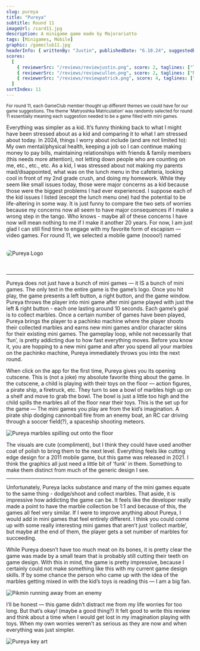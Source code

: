 ```yaml
---
slug: pureya
title: "Pureya"
subtitle: Round 11
imageUrl: /card11.jpg
description: A minigame game made by Majorariatto
tags: [Minigames, Mobile]
graphic: /gameclub11.jpg
headerInfo: { writtenBy: "Justin", publishedDate: "6.10.24", suggestedBy: "Patrick" }
scores:
  [
    { reviewerSrc: "/reviews/reviewjustin.png", score: 2, taglines: ["The story was my favorite part"] },
    { reviewerSrc: "/reviews/reviewcullen.png", score: 2, taglines: ["Not a lot of fundamental flaws, but did not spark joy"] },
    { reviewerSrc: "/reviews/reviewpatrick.png", score: 4, taglines: ["I'm going to keep touching it"] }
  ]
sortIndex: 11
---
```


<sub>For round 11, each GameClub member thought up different themes we could have for our game suggestions. The theme ‘Matryoshka Matriculation’ was randomly selected for round 11 essentially meaning each suggestion needed to be a game filled with mini games.</sub>

Everything was simpler as a kid. It’s funny thinking back to what I might have been stressed about as a kid and comparing it to what I am stressed about today. In 2024, things I worry about include (and are not limited to): My own mental/physical health, keeping a job so I can continue making money to pay bills, maintaining relationships with friends & family members (this needs more attention), not letting down people who are counting on me, etc., etc., etc. As a kid, I was stressed about not making my parents mad/disappointed, what was on the lunch menu in the cafeteria, looking cool in front of my 2nd grade crush, and doing my homework. While they seem like small issues today, those were major concerns as a kid because those were the biggest problems I had ever experienced. I suppose each of the kid issues I listed (except the lunch menu one) had the potential to be life-altering in some way. It is just funny to compare the two sets of worries because my concerns now all seem to have major consequences if I make a wrong step in the tango. Who knows - maybe all of these concerns I have now will mean nothing to me if I make it another 20 years. For now, I am just glad I can still find time to engage with my favorite form of escapism — video games. For round 11, we selected a mobile game (noooo!) named<br><br>

<div class="reviewlogo"><img src="/reviews/pureya/logo.png"
alt="Pureya Logo" style="border-radius: 20px;"/></div><br><br>

---

Pureya does not just have a bunch of mini games — it IS a bunch of mini games. The only text in the entire game is the game’s logo. Once you hit play, the game presents a left button, a right button, and the game window. Pureya throws the player into mini game after mini game played with just the left & right button - each one lasting around 10 seconds. Each game’s goal is to collect marbles. Once a certain number of games have been played, Pureya brings the player to a pachinko machine where the player shoots their collected marbles and earns new mini games and/or character skins for their existing mini games. The gameplay loop, while not necessarily that ‘fun’, is pretty addicting due to how fast everything moves. Before you know it, you are hopping to a new mini game and after you spend all your marbles on the pachinko machine, Pureya immediately throws you into the next round.

When click on the app for the first time, Pureya gives you its opening cutscene. This is (not a joke) my absolute favorite thing about the game. In the cutscene, a child is playing with their toys on the floor — action figures, a pirate ship, a firetruck, etc. They turn to see a bowl of marbles high up on a shelf and move to grab the bowl. The bowl is just a little too high and the child spills the marbles all of the floor near their toys. This is the set up for the game — The mini games you play are from the kid’s imagination. A pirate ship dodging cannonball fire from an enemy boat, an RC car driving through a soccer field(?), a spaceship shooting meteors.

<div class="reviewsplit"><img src="/reviews/pureya/marbles.gif"
alt="Pureya marbles spilling out onto the floor" /><div>

The visuals are cute (compliment), but I think they could have used another coat of polish to bring them to the next level. Everything feels like cutting edge design for a 2011 mobile game, but this game was released in 2021. I think the graphics all just need a little bit of ‘funk’ in them. Something to make them distinct from much of the generic design I see.

---

Unfortunately, Pureya lacks substance and many of the mini games equate to the same thing - dodge/shoot and collect marbles. That aside, it is impressive how addicting the game can be. It feels like the developer really made a point to have the marble collection be 1:1 and because of this, the games all feel very similar. If I were to improve anything about Pureya, I would add in mini games that feel entirely different. I think you could come up with some really interesting mini games that aren’t just ‘collect marble’, but maybe at the end of them, the player gets a set number of marbles for succeeding.

While Pureya doesn’t have too much meat on its bones, it is pretty clear the game was made by a small team that is probably still cutting their teeth on game design. With this in mind, the game is pretty impressive, because I certainly could not make something like this with my current game design skills. If by some chance the person who came up with the idea of the marbles getting mixed in with the kid’s toys is reading this — I am a big fan.

<div class="reviewsplit"><img src="/reviews/pureya/pureya.gif"
alt="Pikmin running away from an enemy" /><div>

I’ll be honest — this game didn’t distract me from my life worries for too long. But that’s okay! (maybe a good thing?) It felt good to write this review and think about a time when I would get lost in my imagination playing with toys. When my own worries weren’t as serious as they are now and when everything was just simpler.

<div class="reviewsplit"><img src="/reviews/pureya/kid.jpg"
alt="Pureya key art"/><div>
<br><br>

